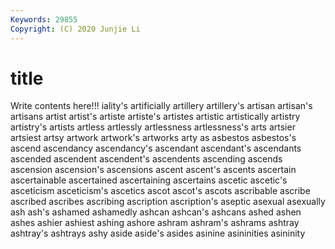 ```yaml
---
Keywords: 29855
Copyright: (C) 2020 Junjie Li
---
```


# title

Write contents here!!!
iality's 
artificially 
artillery 
artillery's 
artisan 
artisan's 
artisans 
artist
artist's 
artiste 
artiste's 
artistes 
artistic 
artistically 
artistry 
artistry's 
artists 
artless
artlessly 
artlessness 
artlessness's 
arts 
artsier 
artsiest 
artsy 
artwork 
artwork's 
artworks
arty 
as 
asbestos 
asbestos's 
ascend 
ascendancy 
ascendancy's 
ascendant 
ascendant's 
ascendants
ascended 
ascendent 
ascendent's 
ascendents 
ascending 
ascends 
ascension 
ascension's 
ascensions 
ascent
ascent's 
ascents 
ascertain 
ascertainable 
ascertained 
ascertaining 
ascertains 
ascetic 
ascetic's 
asceticism
asceticism's 
ascetics 
ascot 
ascot's 
ascots 
ascribable 
ascribe 
ascribed 
ascribes 
ascribing
ascription 
ascription's 
aseptic 
asexual 
asexually 
ash 
ash's 
ashamed 
ashamedly 
ashcan
ashcan's 
ashcans 
ashed 
ashen 
ashes 
ashier 
ashiest 
ashing 
ashore 
ashram
ashram's 
ashrams 
ashtray 
ashtray's 
ashtrays 
ashy 
aside 
aside's 
asides 
asinine
asininities 
asininity 
